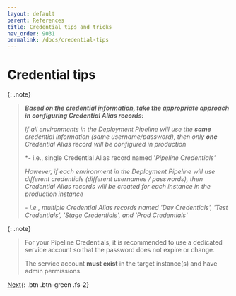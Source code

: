 ```yaml
---
layout: default
parent: References
title: Credential tips and tricks
nav_order: 9031
permalink: /docs/credential-tips
---
```


# Credential tips

{: .note}
> ***Based on the credential information, take the appropriate approach in configuring Credential Alias records:***
> 
> *If all environments in the Deployment Pipeline will use the **same** credential information (same username/password), then only **one** Credential Alias record will be configured in production*
> 
> *- i.e., single Credential Alias record named '*Pipeline Credentials'*
>
> *However, if each environment in the Deployment Pipeline will use different credentials (different usernames / passwords), then Credential Alias records will be created for each instance in the production instance*
> 
> *- i.e., multiple Credential Alias records named 'Dev Credentials', 'Test Credentials', 'Stage Credentials', and 'Prod Credentials'*

{: .note}
> For your Pipeline Credentials, it is recommended to use a dedicated service account so that the password does not expire or change. 
>
> The service account **must exist** in the target instance(s) and have admin permissions.
>

[Next](/lab-aemc-utah/docs/pipeline-tips){: .btn .btn-green .fs-2}